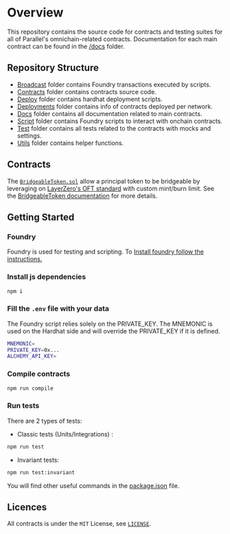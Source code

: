 # Overview

This repository contains the source code for contracts and testing suites for all of Parallel's omnichain-related contracts. Documentation for each main contract can be found in the [/docs](./docs) folder.

## Repository Structure

- [Broadcast](./broadcast) folder contains Foundry transactions executed by scripts.
- [Contracts](./contracts) folder contains contracts source code.
- [Deploy](./deploy) folder contains hardhat deployment scripts.
- [Deployments](./deployments) folder contains info of contracts deployed per network.
- [Docs](./docs) folder contains all documentation related to main contracts.
- [Script](./scripts) folder contains Foundry scripts to interact with onchain contracts.
- [Test](./test) folder contains all tests related to the contracts with mocks and settings.
- [Utils](./utils) folder contains helper functions.

## Contracts

The [`BridgeableToken.sol`](./contracts/tokens/BridgeableToken.sol) allow a principal token to be bridgeable by leveraging on [LayerZero's OFT standard](https://docs.layerzero.network/v2/home/protocol/contract-standards#oft) with custom mint/burn limit. See the [BridgeableToken documentation](./docs/bridgeableToken/README.md) for more details.

## Getting Started

### Foundry

Foundry is used for testing and scripting. To
[Install foundry follow the instructions.](https://book.getfoundry.sh/getting-started/installation)

### Install js dependencies

```bash
npm i
```

### Fill the `.env` file with your data

The Foundry script relies solely on the PRIVATE_KEY. The MNEMONIC is used on the Hardhat side and will override the PRIVATE_KEY if it is defined.

```bash
MNEMONIC=
PRIVATE_KEY=0x...
ALCHEMY_API_KEY=
```

### Compile contracts

```bash
npm run compile
```

### Run tests

There are 2 types of tests:

- Classic tests (Units/Integrations) :

```bash
npm run test
```

- Invariant tests:

```bash
npm run test:invariant
```

You will find other useful commands in the [package.json](./package.json) file.

## Licences

All contracts is under the `MIT` License, see [`LICENSE`](./LICENSE).
